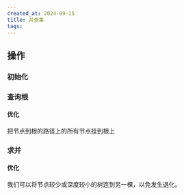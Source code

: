 ```yaml
---
created_at: 2024-09-15
title: 并查集
tags:
---
```

## 操作
### 初始化
### 查询根
#### 优化
把节点到根的路径上的所有节点挂到根上
### 求并
#### 优化
我们可以将节点较少或深度较小的树连到另一棵，以免发生退化。
